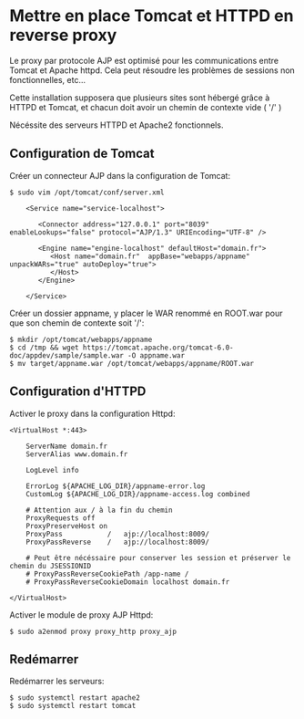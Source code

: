 # Mettre en place Tomcat et HTTPD en reverse proxy

Le proxy par protocole AJP est optimisé pour les communications entre Tomcat et Apache httpd. Cela peut résoudre 
les problèmes de sessions non fonctionnelles, etc...

Cette installation supposera que plusieurs sites sont hébergé grâce à HTTPD et Tomcat, et chacun doit avoir un 
chemin de contexte vide ( '/' )

Nécéssite des serveurs HTTPD et Apache2 fonctionnels.

## Configuration de Tomcat

Créer un connecteur AJP dans la configuration de Tomcat:

	$ sudo vim /opt/tomcat/conf/server.xml

        <Service name="service-localhost">
           
           <Connector address="127.0.0.1" port="8039" enableLookups="false" protocol="AJP/1.3" URIEncoding="UTF-8" />

           <Engine name="engine-localhost" defaultHost="domain.fr">
              <Host name="domain.fr"  appBase="webapps/appname" unpackWARs="true" autoDeploy="true">
              </Host>
           </Engine>

        </Service>

Créer un dossier appname, y placer le WAR renommé en ROOT.war pour que son chemin de contexte soit '/':

	$ mkdir /opt/tomcat/webapps/appname
	$ cd /tmp && wget https://tomcat.apache.org/tomcat-6.0-doc/appdev/sample/sample.war -O appname.war
	$ mv target/appname.war /opt/tomcat/webapps/appname/ROOT.war

## Configuration d'HTTPD

Activer le proxy dans la configuration Httpd:

	<VirtualHost *:443>

		ServerName domain.fr
		ServerAlias www.domain.fr

		LogLevel info

		ErrorLog ${APACHE_LOG_DIR}/appname-error.log
		CustomLog ${APACHE_LOG_DIR}/appname-access.log combined

		# Attention aux / à la fin du chemin
		ProxyRequests off
		ProxyPreserveHost on
		ProxyPass           /   ajp://localhost:8009/
		ProxyPassReverse    /   ajp://localhost:8009/
	
		# Peut être nécéssaire pour conserver les session et préserver le chemin du JSESSIONID
		# ProxyPassReverseCookiePath /app-name /
		# ProxyPassReverseCookieDomain localhost domain.fr

	</VirtualHost>

Activer le module de proxy AJP Httpd:

	$ sudo a2enmod proxy proxy_http proxy_ajp

## Redémarrer

Redémarrer les serveurs:

	$ sudo systemctl restart apache2
	$ sudo systemctl restart tomcat


